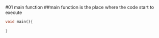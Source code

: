 #01 main function
##main function is the place where the code start to execute
```dart
void main(){
  
}
```